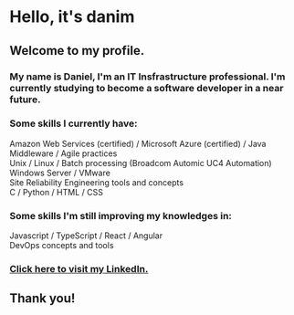 # Hello, it's danim

## Welcome to my profile.

### My name is Daniel, I'm an IT Insfrastructure professional. I'm currently studying to become a software developer in a near future.

### Some skills I currently have:
Amazon Web Services (certified) / Microsoft Azure (certified) / Java Middleware / Agile practices\
Unix / Linux / Batch processing (Broadcom Automic UC4 Automation)\
Windows Server / VMware\
Site Reliability Engineering tools and concepts\
C / Python / HTML / CSS

### Some skills I'm still improving my knowledges in:
Javascript / TypeScript / React / Angular\
DevOps concepts and tools

### <a href="https://www.linkedin.com/in/daniel-m-carvalho/">Click here to visit my LinkedIn.</a>

## Thank you!
